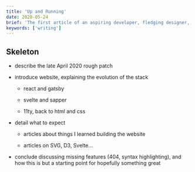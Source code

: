 ```yaml
---
title: 'Up and Running'
date: 2020-05-24
brief: 'The first article of an aspiring developer, fledging designer, long-distance runner.'
keywords: ['writing']
---
```


## Skeleton

- describe the late April 2020 rough patch

- introduce website, explaining the evolution of the stack

  - react and gatsby

  - svelte and sapper

  - 11ty, back to html and css

- detail what to expect

  - articles about things I learned building the website

  - articles on SVG, D3, Svelte...

- conclude discussing missing features (404, syntax highlighting), and how this is but a starting point for hopefully something great
